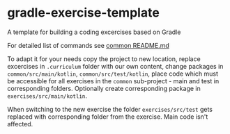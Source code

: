 # gradle-exercise-template

A template for building a coding excercises based on Gradle

For detailed list of commands see [common README.md](common/src/test/README.md)

To adapt it for your needs copy the project to new location, replace excercises in `.curriculum` folder with our own content,
change packages in `common/src/main/kotlin`, `common/src/test/kotlin`, place code which must 
be accessible for all exercises in the `common` sub-project - main and test in corresponding folders.
Optionally create corresponding package in `exercises/src/main/kotlin`.

When switching to the new exercise the folder `exercises/src/test` gets replaced with corresponding folder from the
exercise. Main code isn't affected. 
